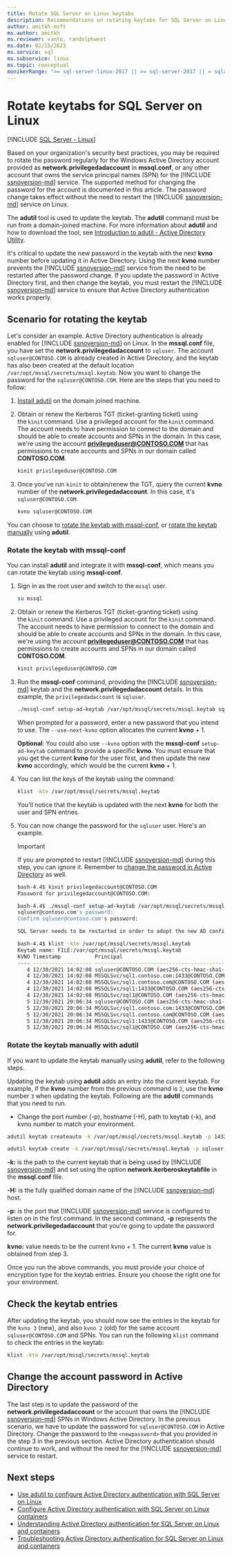 ```yaml
---
title: Rotate SQL Server on Linux keytabs
description: Recommendations on rotating keytabs for SQL Server on Linux using adutil when configured for Active Directory authentication
author: amitkh-msft
ms.author: amitkh
ms.reviewer: vanto, randolphwest
ms.date: 02/15/2023
ms.service: sql
ms.subservice: linux
ms.topic: conceptual
monikerRange: ">= sql-server-linux-2017 || >= sql-server-2017 || = sqlallproducts-allversions"
---
```


# Rotate keytabs for SQL Server on Linux

[!INCLUDE [SQL Server - Linux](../includes/applies-to-version/sql-linux.md)]

Based on your organization's security best practices, you may be required to rotate the password regularly for the Windows Active Directory account provided as **network.privilegedadaccount** in **mssql.conf**, or any other account that owns the service principal names (SPN) for the [!INCLUDE [ssnoversion-md](../includes/ssnoversion-md.md)] service. The supported method for changing the password for the account is documented in this article. The password change takes effect without the need to restart the [!INCLUDE [ssnoversion-md](../includes/ssnoversion-md.md)] service on Linux.

The **adutil** tool is used to update the keytab. The **adutil** command must be run from a domain-joined machine. For more information about **adutil** and how to download the tool, see [Introduction to adutil - Active Directory Utility](sql-server-linux-ad-auth-adutil-introduction.md).

It's critical to update the new password in the keytab with the next **kvno** number before updating it in Active Directory. Using the next **kvno** number prevents the [!INCLUDE [ssnoversion-md](../includes/ssnoversion-md.md)] service from the need to be restarted after the password change. If you update the password in Active Directory first, and then change the keytab, you must restart the [!INCLUDE [ssnoversion-md](../includes/ssnoversion-md.md)] service to ensure that Active Directory authentication works properly.

## Scenario for rotating the keytab

Let's consider an example. Active Directory authentication is already enabled for [!INCLUDE [ssnoversion-md](../includes/ssnoversion-md.md)] on Linux. In the **mssql.conf** file, you have set the **network.privilegedadaccount** to `sqluser`. The account `sqluser@CONTOSO.COM` is already created in Active Directory, and the keytab has also been created at the default location `/var/opt/mssql/secrets/mssql.keytab`. Now you want to change the password for the `sqluser@CONTOSO.COM`. Here are the steps that you need to follow:

1. [Install adutil](sql-server-linux-ad-auth-adutil-introduction.md#install-adutil) on the domain joined machine.

1. Obtain or renew the Kerberos TGT (ticket-granting ticket) using the `kinit` command. Use a privileged account for the `kinit` command. The account needs to have permission to connect to the domain and should be able to create accounts and SPNs in the domain. In this case, we're using the account **privilegeduser@CONTOSO.COM** that has permissions to create accounts and SPNs in our domain called **CONTOSO.COM**.

   ```bash
   kinit privilegeduser@CONTOSO.COM
   ```

1. Once you've run `kinit` to obtain/renew the TGT, query the current **kvno** number of the **network.privilegedadaccount**. In this case, it's `sqluser@CONTOSO.COM`.

   ```bash
   kvno sqluser@CONTOSO.COM
   ```

You can choose to [rotate the keytab with mssql-conf](#rotate-the-keytab-with-mssql-conf), or [rotate the keytab manually](#rotate-the-keytab-manually-with-adutil) using **adutil**.

### Rotate the keytab with mssql-conf

You can install **adutil** and integrate it with **mssql-conf**, which means you can rotate the keytab using **mssql-conf**.

1. Sign in as the root user and switch to the `mssql` user.

   ```bash
   su mssql
   ```

1. Obtain or renew the Kerberos TGT (ticket-granting ticket) using the `kinit` command. Use a privileged account for the `kinit` command. The account needs to have permission to connect to the domain and should be able to create accounts and SPNs in the domain. In this case, we're using the account **privilegeduser@CONTOSO.COM** that has permissions to create accounts and SPNs in our domain called **CONTOSO.COM**.

   ```bash
   kinit privilegeduser@CONTOSO.COM
   ```

1. Run the **mssql-conf** command, providing the [!INCLUDE [ssnoversion-md](../includes/ssnoversion-md.md)] keytab and the **network.privilegedadaccount** details. In this example, the `privilegedadaccount` is `sqluser`.

   ```bash
   ./mssql-conf setup-ad-keytab /var/opt/mssql/secrets/mssql.keytab sqluser --use-next-kvno'
   ```

   When prompted for a password, enter a new password that you intend to use. The `--use-next-kvno` option allocates the current **kvno** + 1.

   **Optional**: You could also use `--kvno` option with the **mssql-conf** `setup-ad-keytab` command to provide a specific **kvno**. You must ensure that you get the current **kvno** for the user first, and then update the new **kvno** accordingly, which would be the current **kvno** + 1.

1. You can list the keys of the keytab using the command:

   ```bash
   klist -kte /var/opt/mssql/secrets/mssql.keytab
   ```

   You'll notice that the keytab is updated with the next **kvno** for both the user and SPN entries.

1. You can now change the password for the `sqluser` user. Here's an example.

   > [!IMPORTANT]  
   > If you are prompted to restart [!INCLUDE [ssnoversion-md](../includes/ssnoversion-md.md)] during this step, you can ignore it. Remember to [change the password in Active Directory](#change-the-account-password-in-active-directory) as well.

   ```bash
   bash-4.4$ kinit privilegedaccount@CONTOSO.COM
   Password for privilegedaccount@CONTOSO.COM:

   bash-4.4$ ./mssql-conf setup-ad-keytab /var/opt/mssql/secrets/mssql.keytab sqluser --use-next-kvno
   sqluser@contoso.com's password:
   Confirm sqluser@contoso.com's password:

   SQL Server needs to be restarted in order to adopt the new AD configuration, please run 'systemctl restart mssql-server.service'.

   bash-4.4$ klist -kte /var/opt/mssql/secrets/mssql.keytab
   Keytab name: FILE:/var/opt/mssql/secrets/mssql.keytab
   KVNO Timestamp           Principal
   ---- ------------------- ------------------------------------------------------
      4 12/30/2021 14:02:08 sqluser@CONTOSO.COM (aes256-cts-hmac-sha1-96)
      4 12/30/2021 14:02:08 MSSQLSvc/sql1.contoso.com:1433@CONTOSO.COM (aes256-cts-hmac-sha1-96)
      4 12/30/2021 14:02:08 MSSQLSvc/sql1.contoso.com@CONTOSO.COM (aes256-cts-hmac-sha1-96)
      4 12/30/2021 14:02:08 MSSQLSvc/sql1:1433@CONTOSO.COM (aes256-cts-hmac-sha1-96)
      4 12/30/2021 14:02:08 MSSQLSvc/sql1@CONTOSO.COM (aes256-cts-hmac-sha1-96)
      5 12/30/2021 20:06:34 sqluser@CONTOSO.COM (aes256-cts-hmac-sha1-96)
      5 12/30/2021 20:06:34 MSSQLSvc/sql1.contoso.com:1433@CONTOSO.COM (aes256-cts-hmac-sha1-96)
      5 12/30/2021 20:06:34 MSSQLSvc/sql1.contoso.com@CONTOSO.COM (aes256-cts-hmac-sha1-96)
      5 12/30/2021 20:06:34 MSSQLSvc/sql1:1433@CONTOSO.COM (aes256-cts-hmac-sha1-96)
      5 12/30/2021 20:06:34 MSSQLSvc/sql1@CONTOSO.COM (aes256-cts-hmac-sha1-96)
   ```

### Rotate the keytab manually with adutil

If you want to update the keytab manually using **adutil**, refer to the following steps.

Updating the keytab using **adutil** adds an entry into the current keytab. For example, if the **kvno** number from the previous command is `2`, use the **kvno** number `3` when updating the keytab. Following are the **adutil** commands that you need to run.

- Change the port number (-p), hostname (-H), path to keytab (-k), and kvno number to match your environment.

```bash
adutil keytab createauto -k /var/opt/mssql/secrets/mssql.keytab -p 1433 -H mssql.contoso.com --password '<newpassword>' -s MSSQLSvc --kvno 3
```

```bash
adutil keytab create -k /var/opt/mssql/secrets/mssql.keytab -p sqluser --password '<newpassword>' --kvno 3
```

**-k:** is the path to the current keytab that is being used by [!INCLUDE [ssnoversion-md](../includes/ssnoversion-md.md)] and set using the option **network.kerberoskeytabfile** in the **mssql.conf** file.

**-H:** is the fully qualified domain name of the [!INCLUDE [ssnoversion-md](../includes/ssnoversion-md.md)] host.

**-p:** is the port that [!INCLUDE [ssnoversion-md](../includes/ssnoversion-md.md)] service is configured to listen on in the first command. In the second command, **-p** represents the **network.privilegedadaccount** that you're going to update the password for.

**kvno:** value needs to be the current kvno + 1. The current **kvno** value is obtained from step 3.

Once you run the above commands, you must provide your choice of encryption type for the keytab entries. Ensure you choose the right one for your environment.

## Check the keytab entries

After updating the keytab, you should now see the entries in the keytab for the `kvno 3` (new), and also `kvno 2` (old) for the same account `sqluser@CONTOSO.COM` and SPNs. You can run the following `klist` command to check the entries in the keytab:

```bash
klist -kte /var/opt/mssql/secrets/mssql.keytab
```

## Change the account password in Active Directory

The last step is to update the password of the **network.privilegedadaccount** or the account that owns the [!INCLUDE [ssnoversion-md](../includes/ssnoversion-md.md)] SPNs in Windows Active Directory. In the previous scenario, we have to update the password for `sqluser@CONTOSO.COM` in Active Directory. Change the password to the `<newpassword>` that you provided in the step 3 in the previous section. Active Directory authentication should continue to work, and without the need for the [!INCLUDE [ssnoversion-md](../includes/ssnoversion-md.md)] service to restart.

## Next steps

- [Use adutil to configure Active Directory authentication with SQL Server on Linux](sql-server-linux-ad-auth-adutil-tutorial.md)
- [Configure Active Directory authentication with SQL Server on Linux containers](sql-server-linux-containers-ad-auth-adutil-tutorial.md)
- [Understanding Active Directory authentication for SQL Server on Linux and containers](sql-server-linux-ad-auth-understanding.md)
- [Troubleshooting Active Directory authentication for SQL Server on Linux and containers](sql-server-linux-ad-auth-troubleshooting.md)
